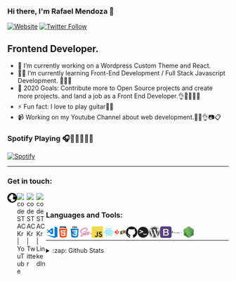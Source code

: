 ### Hi there, I'm Rafael Mendoza 👋

[![Website](https://img.shields.io/badge/rafaelmendoza-UP-brightgreen)](https://rafaelmendoza.dev/)
[![Twitter Follow](https://img.shields.io/twitter/follow/RafaelM77744594?color=1DA1F2&logo=twitter&style=label=Follow%20%40%20Rafael%20Mendoza&style=for-the-badge)](https://twitter.com/RafaelM77744594)

## Frontend Developer.

- 🔭 I’m currently working on a Wordpress Custom Theme and React.
- 🌱💡 I’m currently learning Front-End Development / Full Stack Javascript Development. 🥰😎🧑‍
- 🥅 2020 Goals: Contribute more to Open Source projects and create more projects. and land a job as a Front End Developer.👌🤟🧑‍💻😸
- ⚡ Fun fact: I love to play guitar🎸🎶 
- 📹 Working on my Youtube Channel about web development.👨‍🏫👌📷️📋️

### Spotify Playing 🎧🎵🎶🎼🎸🥁

[![Spotify](https://novatorem-two-inky.vercel.app/api/spotify)](https://open.spotify.com/user/rafaelmendoza381)

---

### Get in touch:

[<img align="left" alt="codeSTACKr.com" width="22px" src="https://raw.githubusercontent.com/iconic/open-iconic/master/svg/globe.svg" />](https://rafaelmendoza.dev/)
[<img align="left" alt="codeSTACKr | YouTube" width="22px" src="https://cdn.jsdelivr.net/npm/simple-icons@v3/icons/youtube.svg" />](https://www.youtube.com/channel/UCAoMyjVjecE64M_yaAcM1ww?view_as=subscriber)
[<img align="left" alt="codeSTACKr | Twitter" width="22px" src="https://cdn.jsdelivr.net/npm/simple-icons@v3/icons/twitter.svg" />](https://twitter.com/RafaelM77744594)
[<img align="left" alt="codeSTACKr | LinkedIn" width="22px" src="https://cdn.jsdelivr.net/npm/simple-icons@v3/icons/linkedin.svg" />](https://www.linkedin.com/in/rafael-mendoza-51467b193/)

<br />

### Languages and Tools:

<img align="left" alt="Visual Studio Code" width="26px" src="https://raw.githubusercontent.com/github/explore/80688e429a7d4ef2fca1e82350fe8e3517d3494d/topics/visual-studio-code/visual-studio-code.png" /> 
<img align="left" alt="HTML5" width="26px" src="https://raw.githubusercontent.com/github/explore/80688e429a7d4ef2fca1e82350fe8e3517d3494d/topics/html/html.png" />
<img align="left" alt="CSS3" width="26px" src="https://raw.githubusercontent.com/github/explore/80688e429a7d4ef2fca1e82350fe8e3517d3494d/topics/css/css.png" />
<img align="left" alt="Sass" width="26px" src="https://raw.githubusercontent.com/github/explore/80688e429a7d4ef2fca1e82350fe8e3517d3494d/topics/sass/sass.png" />
<img align="left" alt="JavaScript" width="26px" src="https://raw.githubusercontent.com/github/explore/80688e429a7d4ef2fca1e82350fe8e3517d3494d/topics/javascript/javascript.png" />  
<img align="left" alt="React" width="26px" src="https://raw.githubusercontent.com/github/explore/80688e429a7d4ef2fca1e82350fe8e3517d3494d/topics/react/react.png" />
<img align="left" alt="Git" width="26px" src="https://raw.githubusercontent.com/github/explore/80688e429a7d4ef2fca1e82350fe8e3517d3494d/topics/git/git.png" />
<img align="left" alt="GitHub" width="26px" src="https://raw.githubusercontent.com/github/explore/78df643247d429f6cc873026c0622819ad797942/topics/github/github.png" />
<img align="left" alt="Terminal" width="26px"  src="https://raw.githubusercontent.com/github/explore/80688e429a7d4ef2fca1e82350fe8e3517d3494d/topics/terminal/terminal.png" />
<img align="left" alt="Terminal" width="26px"  src="https://raw.githubusercontent.com/github/explore/80688e429a7d4ef2fca1e82350fe8e3517d3494d/topics/wordpress/wordpress.png" />
<img align="left" alt="Terminal" width="26px" src="https://raw.githubusercontent.com/github/explore/80688e429a7d4ef2fca1e82350fe8e3517d3494d/topics/bootstrap/bootstrap.png" />
<img align="left" alt="Terminal" width="26px" src="https://raw.githubusercontent.com/github/explore/80688e429a7d4ef2fca1e82350fe8e3517d3494d/topics/mongodb/mongodb.png" />
<img align="left"  alt="Terminal" width="26px" src="https://raw.githubusercontent.com/github/explore/80688e429a7d4ef2fca1e82350fe8e3517d3494d/topics/nodejs/nodejs.png" />
<br />

---

<details>
  <summary>:zap: Github Stats</summary>

<img align="left" alt="Github Stats" src="https://my-readme-stats-nu.vercel.app/api?username=rcode321&show_icons=true&hide_border=true" />

</details>
